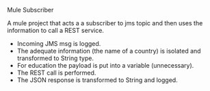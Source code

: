 Mule Subscriber

A mule project that acts a a subscriber to jms topic
and then uses the information to call a REST service.

- Incoming JMS msg is logged.
- The adequate information (the name of a country) is isolated and transformed to String type.
- For education the payload is put into a variable (unnecessary).
- The REST call is performed.
- The JSON response is transformed to String and logged.

 